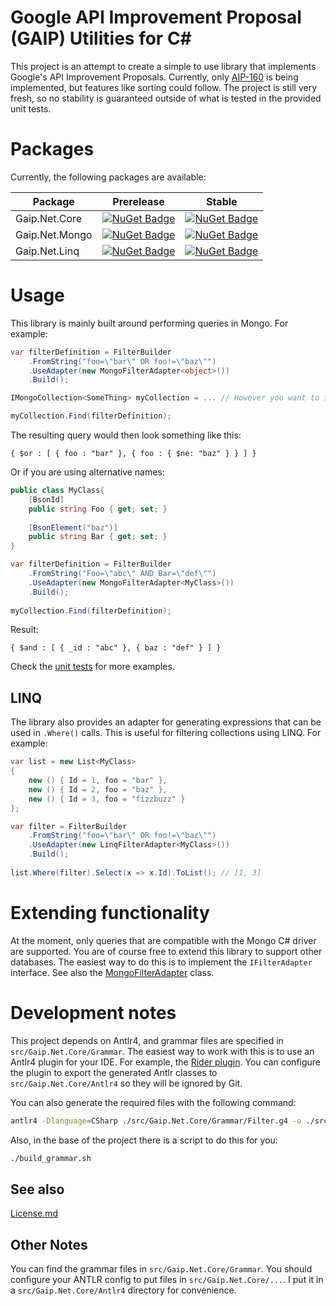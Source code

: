﻿# Google API Improvement Proposal (GAIP) Utilities for C#
This project is an attempt to create a simple to use library that implements Google's API Improvement Proposals. Currently, only [AIP-160](https://google.aip.dev/160) is being implemented, but features like sorting could follow. The project is still very fresh, so no stability is guaranteed outside of what is tested in the provided unit tests.

# Packages
Currently, the following packages are available:

| Package        | Prerelease                                                                                                                              | Stable                                                                                                            |
|----------------|-----------------------------------------------------------------------------------------------------------------------------------------|-------------------------------------------------------------------------------------------------------------------|
| Gaip.Net.Core  | [![NuGet Badge](https://buildstats.info/nuget/Gaip.Net.Core?includePreReleases=true)](https://www.nuget.org/packages/Gaip.Net.Core/)    | [![NuGet Badge](https://buildstats.info/nuget/Gaip.Net.Core)](https://www.nuget.org/packages/Gaip.Net.Core/)      |
| Gaip.Net.Mongo | [![NuGet Badge](https://buildstats.info/nuget/Gaip.Net.Mongo?includePreReleases=true)](https://www.nuget.org/packages/Gaip.Net.Mongo/)  | [![NuGet Badge](https://buildstats.info/nuget/Gaip.Net.Mongo)](https://www.nuget.org/packages/Gaip.Net.Mongo/)    |
| Gaip.Net.Linq  | [![NuGet Badge](https://buildstats.info/nuget/Gaip.Net.Linq?includePreReleases=true)](https://www.nuget.org/packages/Gaip.Net.Linq/)    | [![NuGet Badge](https://buildstats.info/nuget/Gaip.Net.Linq)](https://www.nuget.org/packages/Gaip.Net.Linq/)      |

# Usage
This library is mainly built around performing queries in Mongo. For example:
```csharp
var filterDefinition = FilterBuilder
    .FromString("foo=\"bar\" OR foo!=\"baz\"")
    .UseAdapter(new MongoFilterAdapter<object>())
    .Build();

IMongoCollection<SomeThing> myCollection = ... // However you want to instantiate your collection

myCollection.Find(filterDefinition);
```
The resulting query would then look something like this:
```
{ $or : [ { foo : "bar" }, { foo : { $ne: "baz" } } ] }
```

Or if you are using alternative names:
```csharp
public class MyClass{
    [BsonId]
    public string Foo { get; set; }
    
    [BsonElement("baz")]
    public string Bar { get; set; }
}

var filterDefinition = FilterBuilder
    .FromString("Foo=\"abc\" AND Bar=\"def\"")
    .UseAdapter(new MongoFilterAdapter<MyClass>())
    .Build();
    
myCollection.Find(filterDefinition);
```
Result:
```
{ $and : [ { _id : "abc" }, { baz : "def" } ] }
```
Check the [unit tests](./test) for more examples.

## LINQ
The library also provides an adapter for generating expressions that can be used in `.Where()` calls. This is useful for filtering collections using LINQ. For example:

```csharp
var list = new List<MyClass> 
{
    new () { Id = 1, foo = "bar" },
    new () { Id = 2, foo = "baz" },
    new () { Id = 3, foo = "fizzbuzz" }
};

var filter = FilterBuilder
    .FromString("foo=\"bar\" OR foo!=\"baz\"")
    .UseAdapter(new LinqFilterAdapter<MyClass>())
    .Build();
    
list.Where(filter).Select(x => x.Id).ToList(); // [1, 3]
```

# Extending functionality
At the moment, only queries that are compatible with the Mongo C# driver are supported. You are of course free to extend this library to support other databases. The easiest way to do this is to implement the `IFilterAdapter` interface. See also the [MongoFilterAdapter](./src/Gaip.Net.Mongo/MongoFilterAdapter.cs) class.

# Development notes
This project depends on Antlr4, and grammar files are specified in `src/Gaip.Net.Core/Grammar`. The easiest way to work with this is to use an Antlr4 plugin for your IDE. For example, the [Rider plugin](https://plugins.jetbrains.com/plugin/7358-antlr-v4). You can configure the plugin to export the generated Antlr classes to `src/Gaip.Net.Core/Antlr4` so they will be ignored by Git.

You can also generate the required files with the following command:

```bash
antlr4 -Dlanguage=CSharp ./src/Gaip.Net.Core/Grammar/Filter.g4 -o ./src/Gaip.Net.Core/Antlr4 -visitor
```

Also, in the base of the project there is a script to do this for you:

```bash
./build_grammar.sh
```

## See also
[License.md](./License.md)

## Other Notes
You can find the grammar files in `src/Gaip.Net.Core/Grammar`.
You should configure your ANTLR config to put files in `src/Gaip.Net.Core/...`. I put it in a `src/Gaip.Net.Core/Antlr4` directory for convenience.
